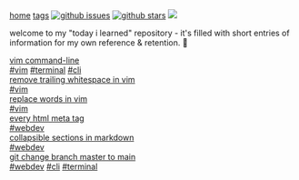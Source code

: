 <nav id="topnav">
  <a href="index.html">home</a>
  <a href="tags.html">tags</a>
  <a href="https://github.com/tg-z/til/issues" style="margin-left:auto"><img alt="github issues" src="https://img.shields.io/github/issues/tg-z/til?color=ff69b4"></a>
  <a href="https://github.com/tg-z/til/stargazers"><img alt="github stars" src="https://img.shields.io/github/stars/tg-z/til?color=ff69b4"></a>
  <a href="https://github.com/tg-z/til/graphs/contributors" alt="contributors">
    <img src="https://img.shields.io/github/contributors/tg-z/til?color=ff69b4"/></a>
</nav>
<p>welcome to my "today i learned" repository - it's filled with short entries of information for my own reference & retention. 📓</p>

<div class="post-list">
  <div class="post">
    <a class="post-link" href="posts/vim-cli.html">
      <div class="title">vim command-line</div>
    </a>
    <span class="post-tags" align="right">
    <a class="post-tag tag-active" href="tags.html#vim">#vim</a>
    <a class="post-tag tag-active" href="tags.html#terminal">#terminal</a>
    <a class="post-tag tag-inactive" href="tags.html">#cli</a></span>
  </div>

  <div class="post">
    <a class="post-link" href="posts/remove-trailing-whitespace.html">
    <div class="title">remove trailing whitespace in vim</div>
    </a>
    <span class="post-tags">
    <a class="post-tag tag-active" style="margin-left:auto" href="tags.html#vim">#vim</a></span>
   </div>

  <div class="post">
    <a class="post-link" href="posts/replacing-words-in-vim.html">
    <div class="title">replace words in vim</div>
    </a>
    <span class="post-tags" align="right">
    <a class="post-tag tag-active" href="tags.html#vim">#vim</a></span>
   </div>

  <div class="post">
    <a class="post-link" href="posts/html-meta-tags.html">
    <div class="title">every html meta tag</div>
    </a>
    <span class="post-tags">
    <a class="post-tag tag-active" href="tags.html#webdev">#webdev</a></span>
   </div>

  <div class="post">
    <a class="post-link" href="posts/markdown-details-collapsible.html">
    <div class="title">collapsible sections in markdown</div>
    </a>
    <span class="post-tags">
    <a class="post-tag tag-active" href="tags.html#webdev">#webdev</a></span>
   </div>

  <div class="post">
    <a class="post-link" href="posts/git-master-to-main.html">
    <div class="title">git change branch master to main</div>
    </a>
    <span class="post-tags">
    <a class="post-tag tag-active" href="tags.html#webdev">#webdev</a></span>
    <a class="post-tag tag-inactive" href="tags.html">#cli</a></span>
    <a class="post-tag tag-inactive" href="tags.html#terminal">#terminal</a></span>
   </div>

<!--
    <a href="posts/common-mime-types.html">common mime types</a>
    <a href="posts/bash-color-codes.html">bash color codes</a>
    <a href="posts/bash-script-conditions.html">bash script conditions</a>
    <a href="posts/crontab-guide.html">crontab guide</a>
    <a href="posts/remote-termux.html">termux remote</a>
    <a href="posts/straw-man.html">straw man</a>
    <a href="posts/stop-usrbinenv.html">stop #!/usr/bin/env in scripts</a>
    <a href="posts/python-shell.html">python shell</a>
-->
</div>
